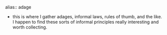 alias:: adage

- this is where I gather adages, informal laws, rules of thumb, and the like. I happen to find these sorts of informal principles really interesting and worth collecting.